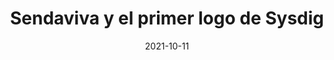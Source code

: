 ---
layout: post
category: day-by-day
date: 2021-10-11
title: Sendaviva y el primer logo de Sysdig
image:
  thumbnail: /images/blog/thumbnails/2021-10-11-sendaviva-y-el-primer-logo-de-sysdig.jpg
  path: /images/blog/2021-10-11-sendaviva-y-el-primer-logo-de-sysdig.jpg
---